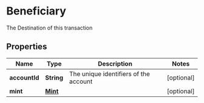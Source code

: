 

# Beneficiary

The Destination of this transaction

## Properties

Name | Type | Description | Notes
------------ | ------------- | ------------- | -------------
**accountId** | **String** | The unique identifiers of the account |  [optional]
**mint** | [**Mint**](Mint.md) |  |  [optional]




